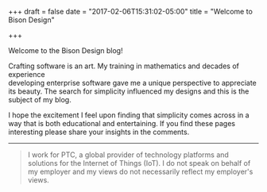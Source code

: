 +++
draft = false
date = "2017-02-06T15:31:02-05:00"
title = "Welcome to Bison Design"

+++

Welcome to the Bison Design blog!

Crafting software is an art. My training in mathematics and decades of
experience </br>developing enterprise software gave me a unique perspective to
appreciate its beauty. The search for simplicity influenced my designs and
this is the subject of my blog.

I hope the excitement I feel upon finding that simplicity comes across in a way
that is both educational and entertaining. If you find these pages interesting
please share your insights in the comments.

---

> I work for PTC, a global provider of technology platforms and solutions for the Internet of Things (IoT).  I do not speak on behalf of my employer and my views do not necessarily reflect my employer's views.

